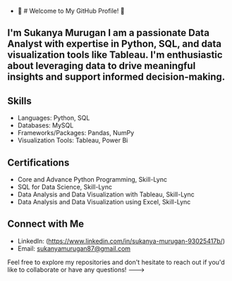 - 👋 # Welcome to My GitHub Profile! 👋

I'm Sukanya Murugan
I am a passionate Data Analyst with expertise in Python, SQL, and data visualization tools like Tableau. 
I'm enthusiastic about leveraging data to drive meaningful insights and support informed decision-making.
-
## Skills
- Languages: Python, SQL
- Databases: MySQL
- Frameworks/Packages: Pandas, NumPy
- Visualization Tools: Tableau, Power Bi

## Certifications
- Core and Advance Python Programming, Skill-Lync
- SQL for Data Science, Skill-Lync
- Data Analysis and Data Visualization with Tableau, Skill-Lync
- Data Analysis and Data Visualization using Excel, Skill-Lync

## Connect with Me
- LinkedIn: (https://www.linkedin.com/in/sukanya-murugan-93025417b/)
- Email: sukanyamurugan87@gmail.com

Feel free to explore my repositories and don't hesitate to reach out if you'd like to collaborate or have any questions!
--->
